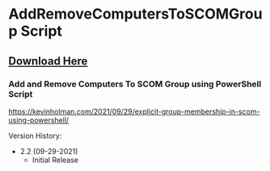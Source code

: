 # AddRemoveComputersToSCOMGroup Script

## [Download Here][Download]

[Download]: https://github.com/thekevinholman/AddRemoveComputersToSCOMGroup/archive/refs/heads/main.zip

### Add and Remove Computers To SCOM Group using PowerShell Script

https://kevinholman.com/2021/09/29/explicit-group-membership-in-scom-using-powershell/

Version History:
* 2.2  (09-29-2021)
	* Initial Release
